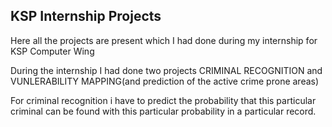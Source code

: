 ## KSP Internship Projects
Here all  the projects are present which I had done during my internship for KSP Computer Wing

During the internship I had done two projects CRIMINAL RECOGNITION and VUNLERABILITY MAPPING(and prediction of the active crime prone
areas)

For criminal recognition i have to predict the probability that this particular criminal can be found with this particular probability
in a particular record.
